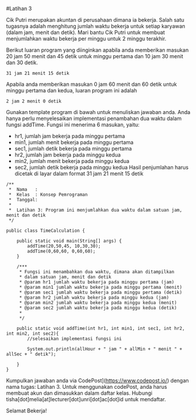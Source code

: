 #Latihan 3

Cik Putri merupakan akuntan di perusahaan dimana ia bekerja. Salah satu tugasnya adalah menghitung jumlah waktu bekerja untuk setiap karyawan (dalam jam, menit dan detik). Mari bantu Cik Putri untuk membuat menjumlahkan waktu bekerja per minggu untuk 2 minggu terakhir. 

Berikut luaran program yang diinginkan apabila anda memberikan masukan 20 jam 50 menit dan 45 detik untuk minggu pertama dan 10 jam 30 menit dan 30 detik.
```
31 jam 21 menit 15 detik
```

Apabila anda memberikan masukan 0 jam 60 menit dan 60 detik untuk minggu pertama dan kedua, luaran program ini adalah
```
2 jam 2 menit 0 detik
```

Gunakan template program di bawah untuk menuliskan jawaban anda. Anda hanya perlu menyelesaikan implementasi penambahan dua waktu dalam fungsi addTime. Fungsi ini menerima 6 masukan, yaitu:
- hr1, jumlah jam bekerja pada minggu pertama
- min1, jumlah menit bekerja pada minggu pertama
- sec1, jumlah detik bekerja pada minggu pertama
- hr2, jumlah jam bekerja pada minggu kedua
- min2, jumlah menit bekerja pada minggu kedua
- sec2, jumlah detik bekerja pada minggu kedua
Hasil penjumlahan harus dicetak di layar dalam format 31 jam 21 menit 15 detik

```
/**
 *  Nama   : 
 *  Kelas  : Konsep Pemrograman 
 *  Tanggal: 
 *
 *  Latihan 3: Program ini menjumlahkan dua waktu dalam satuan jam, menit dan detik
 */

public class TimeCalculation {

    public static void main(String[] args) {
        addTime(20,50,45, 10,30,30);
        addTime(0,60,60, 0,60,60);
    }
    
    /***
     * Fungsi ini menambahkan dua waktu, dimana akan ditampilkan
     * dalam satuan jam, menit dan detik
     * @param hr1 jumlah waktu bekerja pada minggu pertama (jam)
     * @param min1 jumlah waktu bekerja pada minggu pertama (menit)
     * @param sec1 jumlah waktu bekerja pada minggu pertama (detik)
     * @param hr2 jumlah waktu bekerja pada minggu kedua (jam)
     * @param min2 jumlah waktu bekerja pada minggu kedua (menit)
     * @param sec2 jumlah waktu bekerja pada minggu kedua (detik)
     * 
     */

    public static void addTime(int hr1, int min1, int sec1, int hr2, int min2, int sec2){
        //selesaikan implementasi fungsi ini
        
        System.out.println(allHour + " jam " + allMin + " menit " + allSec + " detik");

    }
}

```
Kumpulkan jawaban anda via CodePost](https://www.codepost.io/) dengan nama tugas: Latihan 3. Untuk menggunakan codePost, anda harus membuat akun dan dimasukkan dalam daftar kelas. Hubungi tisha[dot]melia[at]lecturer[dot]unri[dot]ac[dot]id untuk mendaftar.

Selamat Bekerja!

